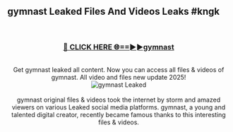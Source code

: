 ## gymnast Leaked Files And Videos Leaks #kngk
<br>
<div align="center">
<h3><a href="https://watchclip.my.id/gymnast" rel="nofollow">🔴 CLICK HERE 🌐==►►gymnast</a></h3>
<br>
Get gymnast leaked all content. Now you can access all files & videos of gymnast. All video and files new update 2025!
<br>
<a href="https://watchclip.my.id/gymnast" rel="nofollow" data-target="animated-image.originalLink"><img src="https://i.ibb.co.com/WyWwxjT/player-gif2.gif" alt="gymnast Leaked" style="max-width: 100%; display: inline-block;" data-target="animated-image.originalImage"></a>
<br><br>
gymnast original files & videos took the internet by storm and amazed viewers on various Leaked social media platforms. gymnast, a young and talented digital creator, recently became famous thanks to this interesting files & videos.
</div>
<br>